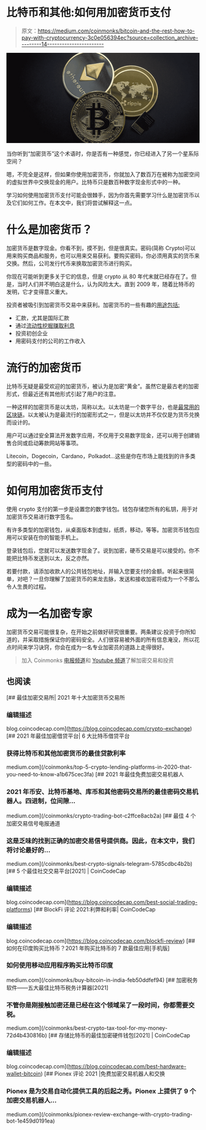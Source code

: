 # 比特币和其他:如何用加密货币支付

> 原文：<https://medium.com/coinmonks/bitcoin-and-the-rest-how-to-pay-with-cryptocurrency-3c0e056394ec?source=collection_archive---------14----------------------->

![](img/8ab58af63b7c65ecde34eb1ef81b409c.png)

当你听到“加密货币”这个术语时，你是否有一种感觉，你已经进入了另一个星系际空间？

嗯，不完全是这样，但如果你使用加密货币，你就加入了数百万在被称为加密空间的虚拟世界中交换现金的用户。比特币只是数百种数字现金形式中的一种。

学习如何使用加密货币支付可能会很棘手，因为你首先需要学习什么是加密货币以及它们如何工作。在本文中，我们将尝试解释这一点。

# 什么是加密货币？

加密货币是数字现金。你看不到，摸不到，但是很真实。密码(简称 Crypto)可以用来购买商品和服务，也可以用来交易获利。要购买密码，你必须用真实的货币来交换。然后，公司发行代币来换取加密货币进行购买。

你现在可能听到更多关于它的信息，但是 crypto 从 80 年代末就已经存在了。但是，当时人们并不明白这是什么，认为风险太大。直到 2009 年，随着比特币的发明，它才变得意义重大。

投资者被吸引到加密货币交易中来获利。加密货币的一些有趣的[用途包括:](https://bravenewcoin.com/insights/10-awesome-uses-of-cryptocurrency)

*   汇款，尤其是国际汇款
*   通过[流动性挖掘赚取利息](https://cryptogeeks.org/yield-farming-liquity-mining-guide/)
*   投资初创企业
*   用密码支付的公司的工作收入

# 流行的加密货币

比特币无疑是最受欢迎的加密货币，被认为是加密“黄金”。虽然它是最古老的加密形式，但最近还有其他形式引起了用户的注意。

一种这样的加密货币是以太坊，简称以太。以太坊是一个数字平台，也是[最常用的区块链](https://www.investopedia.com/terms/b/blockchain.asp)。以太被认为是最流行的加密形式之一，但是以太坊并不仅仅是为货币兑换而设计的。

用户可以通过安全算法开发数字应用，不仅用于交易数字现金，还可以用于创建销售合同或启动筹款网站等事项。

Litecoin，Dogecoin，Cardano，Polkadot…这些是你在市场上能找到的许多类型的密码中的一些。

# 如何用加密货币支付

使用 crypto 支付的第一步是设置您的数字钱包。钱包存储您所有的私钥，用于对加密货币交易进行数字签名。

有许多类型的加密钱包，从桌面版本到虚拟，纸质，移动，等等。加密货币钱包应用可以安装在你的智能手机上。

登录钱包后，您就可以发送数字现金了。说到加密，硬币交易是可以接受的。你不能把比特币发送到以太，反之亦然。

若要付款，请添加收款人的公共钱包地址，并输入您要支付的金额。听起来很简单，对吧？一旦你理解了加密货币的来龙去脉，发送和接收加密将成为一个不那么令人生畏的过程。

# 成为一名加密专家

加密货币交易可能很复杂，在开始之前做好研究很重要。两条建议:投资于你所知道的，并采取措施保证你的密码安全。人们很容易被外面的所有信息淹没，所以花点时间来学习诀窍，你会在成为一名专业加密员的道路上走得很好。

> 加入 Coinmonks [电报频道](https://t.me/coincodecap)和 [Youtube 频道](https://www.youtube.com/c/coinmonks/videos)了解加密交易和投资

## 也阅读

[](https://blog.coincodecap.com/crypto-exchange) [## 最佳加密交易所| 2021 年十大加密货币交易所

### 编辑描述

blog.coincodecap.com](https://blog.coincodecap.com/crypto-exchange) [](/coinmonks/top-5-crypto-lending-platforms-in-2020-that-you-need-to-know-a1b675cec3fa) [## 2021 年最佳加密借贷平台| 6 大比特币借贷平台

### 获得比特币和其他加密货币的最佳贷款利率

medium.com](/coinmonks/top-5-crypto-lending-platforms-in-2020-that-you-need-to-know-a1b675cec3fa) [](/coinmonks/crypto-trading-bot-c2ffce8acb2a) [## 2021 年最佳免费加密交易机器人

### 2021 年币安、比特币基地、库币和其他密码交易所的最佳密码交易机器人。四进制，位间隙…

medium.com](/coinmonks/crypto-trading-bot-c2ffce8acb2a) [](/coinmonks/best-crypto-signals-telegram-5785cdbc4b2b) [## 最佳 4 个加密交易信号电报通道

### 这是乏味的找到正确的加密交易信号提供商。因此，在本文中，我们将讨论最好的…

medium.com](/coinmonks/best-crypto-signals-telegram-5785cdbc4b2b)  [## 5 个最佳社交交易平台[2021] | CoinCodeCap

### 编辑描述

blog.coincodecap.com](https://blog.coincodecap.com/best-social-trading-platforms) [](https://blog.coincodecap.com/blockfi-review) [## BlockFi 评论 2021:利弊和利率| CoinCodeCap

### 编辑描述

blog.coincodecap.com](https://blog.coincodecap.com/blockfi-review) [](/coinmonks/buy-bitcoin-in-india-feb50ddfef94) [## 如何在印度购买比特币？2021 年购买比特币的 7 款最佳应用[手机版]

### 如何使用移动应用程序购买比特币印度

medium.com](/coinmonks/buy-bitcoin-in-india-feb50ddfef94) [](/coinmonks/best-crypto-tax-tool-for-my-money-72d4b430816b) [## 加密税务软件——五大最佳比特币税务计算器[2021]

### 不管你是刚接触加密还是已经在这个领域呆了一段时间，你都需要交税。

medium.com](/coinmonks/best-crypto-tax-tool-for-my-money-72d4b430816b) [](https://blog.coincodecap.com/best-hardware-wallet-bitcoin) [## 存储比特币的最佳加密硬件钱包[2021] | CoinCodeCap

### 编辑描述

blog.coincodecap.com](https://blog.coincodecap.com/best-hardware-wallet-bitcoin) [](/coinmonks/pionex-review-exchange-with-crypto-trading-bot-1e459d0191ea) [## Pionex 评论 2021 |免费加密交易机器人和交换

### Pionex 是为交易自动化提供工具的后起之秀。Pionex 上提供了 9 个加密交易机器人…

medium.com](/coinmonks/pionex-review-exchange-with-crypto-trading-bot-1e459d0191ea)